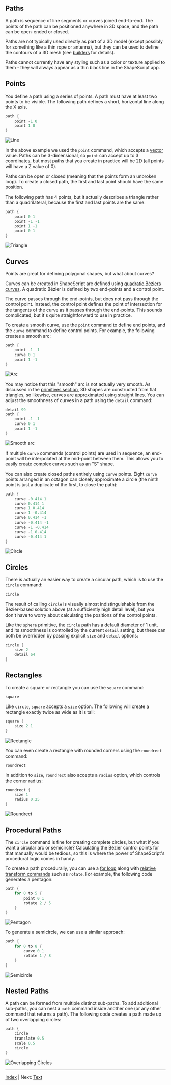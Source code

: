 Paths
---

A path is sequence of line segments or curves joined end-to-end. The points of the path can be positioned anywhere in 3D space, and the path can be open-ended or closed.

Paths are not typically used directly as part of a 3D model (except possibly for something like a thin rope or antenna), but they can be used to define the contours of a 3D mesh (see [builders](builders.md) for details).

Paths cannot currently have any styling such as a color or texture applied to them - they will always appear as a thin black line in the ShapeScript app.

## Points

You define a path using a series of points. A path must have at least two points to be visible. The following path defines a short, horizontal line along the X axis.

```swift
path {
    point -1 0
    point 1 0
}
```

![Line](images/line.png)

In the above example we used the `point` command, which accepts a [vector](literals.md#vectors-and-tuples) value. Paths can be 3-dimensional, so `point` can accept up to 3 coordinates, but most paths that you create in practice will be 2D (all points will have a Z value of 0).

Paths can be open or closed (meaning that the points form an unbroken loop). To create a closed path, the first and last point should have the same position.

The following path has 4 points, but it actually describes a triangle rather than a quadrilateral, because the first and last points are the same:

```swift
path {
    point 0 1
    point -1 -1
    point 1 -1
    point 0 1
}
```

![Triangle](images/triangle.png)

## Curves

Points are great for defining polygonal shapes, but what about curves?

Curves can be created in ShapeScript are defined using [quadratic Béziers curves](https://en.wikipedia.org/wiki/Bézier_curve). A quadratic Bézier is defined by two end-points and a control point.

The curve passes through the end-points, but does not pass through the control point. Instead, the control point defines the point of intersection for the tangents of the curve as it passes through the end-points. This sounds complicated, but it's quite straightforward to use in practice.

To create a smooth curve, use the `point` command to define end points, and the `curve` command to define control points. For example, the following creates a smooth arc:

```swift
path {
    point -1 -1
    curve 0 1
    point 1 -1
}
```

![Arc](images/arc.png)

You may notice that this "smooth" arc is not actually very smooth. As discussed in the [primitives section](primitives.md), 3D shapes are constructed from flat triangles, so likewise, curves are approximated using straight lines. You can adjust the smoothness of curves in a path using the `detail` command:

```swift
detail 99
path {
    point -1 -1
    curve 0 1
    point 1 -1
}
```

![Smooth arc](images/smooth-arc.png)

If multiple `curve` commands (control points) are used in sequence, an end-point will be interpolated at the mid-point between them. This allows you to easily create complex curves such as an "S" shape.

You can also create closed paths entirely using `curve` points. Eight `curve` points arranged in an octagon can closely approximate a circle (the ninth point is just a duplicate of the first, to close the path):

```swift
path {
    curve -0.414 1
    curve 0.414 1
    curve 1 0.414
    curve 1 -0.414
    curve 0.414 -1
    curve -0.414 -1
    curve -1 -0.414
    curve -1 0.414
    curve -0.414 1
}
```

![Circle](images/octocircle.png)

## Circles

There is actually an easier way to create a circular path, which is to use the `circle` command:

```swift
circle
```

The result of calling `circle` is visually almost indistinguishable from the Bézier-based solution above (at a sufficiently high detail level), but you don't have to worry about calculating the positions of the control points.

Like the `sphere` primitive, the `circle` path has a default diameter of 1 unit, and its smoothness is controlled by the current `detail` setting, but these can both be overridden by passing explicit `size` and `detail` options:

```swift
circle {
    size 2
    detail 64
}
```

## Rectangles

To create a square or rectangle you can use the `square` command:

```swift
square
```

Like `circle`, `square` accepts a `size` option. The following will create a rectangle exactly twice as wide as it is tall:

```swift
square {
    size 2 1
}
```

![Rectangle](images/rectangle.png)

You can even create a rectangle with rounded corners using the `roundrect` command:

```swift
roundrect
```

In addition to `size`, `roundrect` also accepts a `radius` option, which controls the corner radius:

```swift
roundrect {
    size 1
    radius 0.25
}
```

![Roundrect](images/roundrect.png)

## Procedural Paths

The `circle` command is fine for creating complete circles, but what if you want a circular arc or semicircle? Calculating the Bézier control points for that manually would be tedious, so this is where the power of ShapeScript's procedural logic comes in handy.

To create a path procedurally, you can use a [for loop](loops.md) along with [relative transform commands](transforms.md#relative-transforms) such as `rotate`. For example, the following code generates a pentagon:

```swift
path {
    for 0 to 5 {
        point 0 1
        rotate 2 / 5
    }   
}
```

![Pentagon](images/pentagon.png)

To generate a semicircle, we can use a similar approach:

```swift
path {
    for 0 to 8 {
        curve 0 1
        rotate 1 / 8
    }   
}
```

![Semicircle](images/semicircle.png)

## Nested Paths

A path can be formed from multiple distinct sub-paths. To add additional sub-paths, you can nest a `path` command inside another one (or any other command that returns a path). The following code creates a path made up of two overlapping circles:

```swift
path {
    circle
    translate 0.5
    scale 0.5
    circle
}
```

![Overlapping Circles](images/overlapping-circles.png)

---
[Index](index.md) | Next: [Text](text.md)
